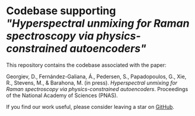 # Codebase supporting *"Hyperspectral unmixing for Raman spectroscopy via physics-constrained autoencoders"*

This repository contains the codebase associated with the paper: 

Georgiev, D., Fernández-Galiana, Á., Pedersen, S., Papadopoulos, G., Xie, R., Stevens, M., & Barahona, M. (in press). *Hyperspectral unmixing for Raman spectroscopy via physics-constrained autoencoders*. Proceedings of the National Academy of Sciences (PNAS).

If you find our work useful, please consider leaving a star on [GitHub](https://github.com/barahona-research-group/raman-unmixing-aes).
